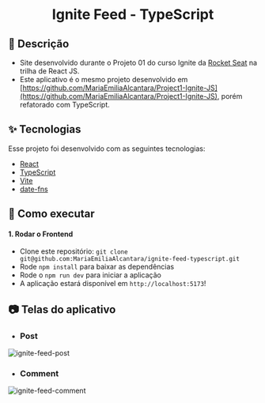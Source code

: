 <h1 align="center">Ignite Feed - TypeScript</h1>

## 📝 Descrição

- Site desenvolvido durante o Projeto 01 do curso Ignite da [Rocket Seat](https://www.rocketseat.com.br/) na trilha de React JS. 
- Este aplicativo é o mesmo projeto desenvolvido em [https://github.com/MariaEmiliaAlcantara/Project1-Ignite-JS](https://github.com/MariaEmiliaAlcantara/Project1-Ignite-JS), porém refatorado com TypeScript.

## ✨ Tecnologias

Esse projeto foi desenvolvido com as seguintes tecnologias:

- [React](https://pt-br.reactjs.org/)
- [TypeScript](https://www.typescriptlang.org/)
- [Vite](https://vitejs.dev/)
- [date-fns](https://date-fns.org/)

## 🚀 Como executar

#### 1. Rodar o Frontend
- Clone este repositório: `git clone git@github.com:MariaEmiliaAlcantara/ignite-feed-typescript.git`
- Rode `npm install` para baixar as dependências
- Rode o `npm run dev` para iniciar a aplicação
- A aplicação estará disponível em `http://localhost:5173`!

## 📷 Telas do aplicativo

- ### Post
![ignite-feed-post](https://user-images.githubusercontent.com/104785776/203163424-809fcea1-8ded-4816-9570-c7e799b1c450.png)

- ### Comment
![ignite-feed-comment](https://user-images.githubusercontent.com/104785776/203163604-533f6945-9956-4fa2-8e65-9a303ea74eb3.png)
